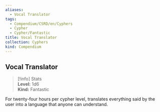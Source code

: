 ```yaml
---
aliases:
  - Vocal Translator
tags:
  - Compendium/CSRD/en/Cyphers
  - Cypher
  - Cypher/Fantastic
title: Vocal Translator
collection: Cyphers
kind: Compendium
---
```

## Vocal Translator  
>[!info] Stats  
> **Level:** 1d6  
> **Kind:** Fantastic
  
For twenty-four hours per cypher level, translates everything said by the user into a language that anyone can understand.